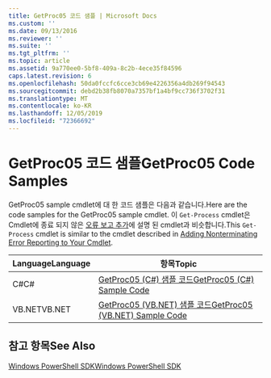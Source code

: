 ```yaml
---
title: GetProc05 코드 샘플 | Microsoft Docs
ms.custom: ''
ms.date: 09/13/2016
ms.reviewer: ''
ms.suite: ''
ms.tgt_pltfrm: ''
ms.topic: article
ms.assetid: 9a770ee0-5bf8-409a-8c2b-4ece35f84596
caps.latest.revision: 6
ms.openlocfilehash: 50da0fccfc6cce3cb69e4226356a4db269f94543
ms.sourcegitcommit: debd2b38fb8070a7357bf1a4bf9cc736f3702f31
ms.translationtype: MT
ms.contentlocale: ko-KR
ms.lasthandoff: 12/05/2019
ms.locfileid: "72366692"
---
```

# <a name="getproc05-code-samples"></a><span data-ttu-id="47109-102">GetProc05 코드 샘플</span><span class="sxs-lookup"><span data-stu-id="47109-102">GetProc05 Code Samples</span></span>

<span data-ttu-id="47109-103">GetProc05 sample cmdlet에 대 한 코드 샘플은 다음과 같습니다.</span><span class="sxs-lookup"><span data-stu-id="47109-103">Here are the code samples for the GetProc05 sample cmdlet.</span></span> <span data-ttu-id="47109-104">이 `Get-Process` cmdlet은 Cmdlet에 종료 되지 않은 [오류 보고 추가](../cmdlet/adding-non-terminating-error-reporting-to-your-cmdlet.md)에 설명 된 cmdlet과 비슷합니다.</span><span class="sxs-lookup"><span data-stu-id="47109-104">This `Get-Process` cmdlet is similar to the cmdlet described in [Adding Nonterminating Error Reporting to Your Cmdlet](../cmdlet/adding-non-terminating-error-reporting-to-your-cmdlet.md).</span></span>

|<span data-ttu-id="47109-105">Language</span><span class="sxs-lookup"><span data-stu-id="47109-105">Language</span></span>|<span data-ttu-id="47109-106">항목</span><span class="sxs-lookup"><span data-stu-id="47109-106">Topic</span></span>|
|--------------|-----------|
|<span data-ttu-id="47109-107">C#</span><span class="sxs-lookup"><span data-stu-id="47109-107">C#</span></span>|[<span data-ttu-id="47109-108">GetProc05 (C#) 샘플 코드</span><span class="sxs-lookup"><span data-stu-id="47109-108">GetProc05 (C#) Sample Code</span></span>](./getproc05-csharp-sample-code.md)|
|<span data-ttu-id="47109-109">VB.NET</span><span class="sxs-lookup"><span data-stu-id="47109-109">VB.NET</span></span>|[<span data-ttu-id="47109-110">GetProc05 (VB.NET) 샘플 코드</span><span class="sxs-lookup"><span data-stu-id="47109-110">GetProc05 (VB.NET) Sample Code</span></span>](./getproc05-vb-net-sample-code.md)|

## <a name="see-also"></a><span data-ttu-id="47109-111">참고 항목</span><span class="sxs-lookup"><span data-stu-id="47109-111">See Also</span></span>

[<span data-ttu-id="47109-112">Windows PowerShell SDK</span><span class="sxs-lookup"><span data-stu-id="47109-112">Windows PowerShell SDK</span></span>](../windows-powershell-reference.md)